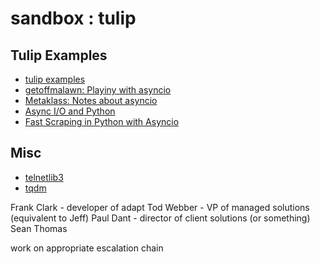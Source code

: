 # sandbox : tulip



## Tulip Examples

+ [tulip examples](https://code.google.com/p/tulip/source/browse/#hg%2Fexamples)
+ [getoffmalawn: Playiny with asyncio](http://www.getoffmalawn.com/blog/playing-with-asyncio)
+ [Metaklass: Notes about asyncio](http://www.metaklass.org/notes-about-asyncio/)
+ [Async I/O and Python](https://blogs.gnome.org/markmc/2013/06/04/async-io-and-python/)
+ [Fast Scraping in Python with Asyncio](http://compiletoi.net/fast-scraping-in-python-with-asyncio.html)

## Misc

+ [telnetlib3](https://github.com/jquast/telnetlib3)
+ [tqdm](https://github.com/noamraph/tqdm)

Frank Clark - developer of adapt
Tod Webber - VP of managed solutions (equivalent to Jeff)
Paul Dant - director of client solutions (or something)
Sean Thomas 

work on appropriate escalation chain
